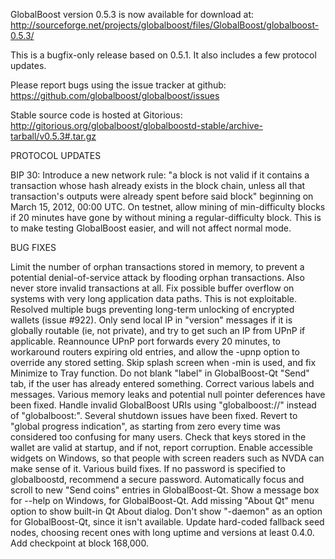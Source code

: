 GlobalBoost version 0.5.3 is now available for download at:
http://sourceforge.net/projects/globalboost/files/GlobalBoost/globalboost-0.5.3/

This is a bugfix-only release based on 0.5.1.
It also includes a few protocol updates.

Please report bugs using the issue tracker at github:
https://github.com/globalboost/globalboost/issues

Stable source code is hosted at Gitorious:
http://gitorious.org/globalboost/globalboostd-stable/archive-tarball/v0.5.3#.tar.gz

PROTOCOL UPDATES

BIP 30: Introduce a new network rule: "a block is not valid if it contains a transaction whose hash already exists in the block chain, unless all that transaction's outputs were already spent before said block" beginning on March 15, 2012, 00:00 UTC.
On testnet, allow mining of min-difficulty blocks if 20 minutes have gone by without mining a regular-difficulty block. This is to make testing GlobalBoost easier, and will not affect normal mode.

BUG FIXES

Limit the number of orphan transactions stored in memory, to prevent a potential denial-of-service attack by flooding orphan transactions. Also never store invalid transactions at all.
Fix possible buffer overflow on systems with very long application data paths. This is not exploitable.
Resolved multiple bugs preventing long-term unlocking of encrypted wallets
(issue #922).
Only send local IP in "version" messages if it is globally routable (ie, not private), and try to get such an IP from UPnP if applicable.
Reannounce UPnP port forwards every 20 minutes, to workaround routers expiring old entries, and allow the -upnp option to override any stored setting.
Skip splash screen when -min is used, and fix Minimize to Tray function.
Do not blank "label" in GlobalBoost-Qt "Send" tab, if the user has already entered something.
Correct various labels and messages.
Various memory leaks and potential null pointer deferences have been fixed.
Handle invalid GlobalBoost URIs using "globalboost://" instead of "globalboost:".
Several shutdown issues have been fixed.
Revert to "global progress indication", as starting from zero every time was considered too confusing for many users.
Check that keys stored in the wallet are valid at startup, and if not, report corruption.
Enable accessible widgets on Windows, so that people with screen readers such as NVDA can make sense of it.
Various build fixes.
If no password is specified to globalboostd, recommend a secure password.
Automatically focus and scroll to new "Send coins" entries in GlobalBoost-Qt.
Show a message box for --help on Windows, for GlobalBoost-Qt.
Add missing "About Qt" menu option to show built-in Qt About dialog.
Don't show "-daemon" as an option for GlobalBoost-Qt, since it isn't available.
Update hard-coded fallback seed nodes, choosing recent ones with long uptime and versions at least 0.4.0.
Add checkpoint at block 168,000.
